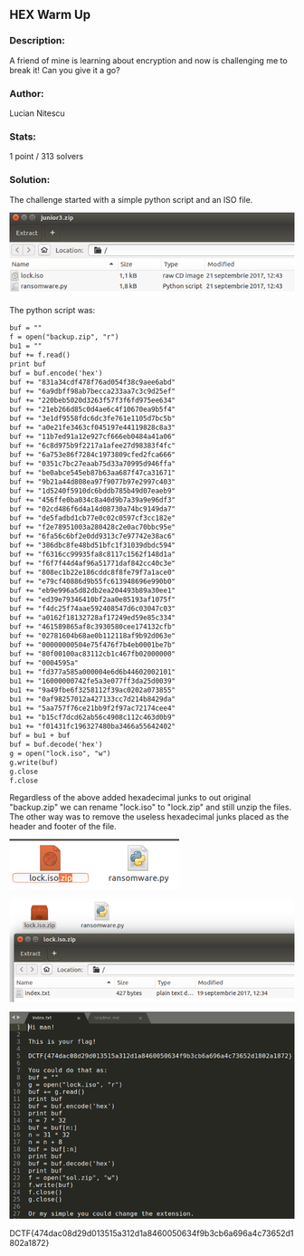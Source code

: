 ## HEX Warm Up

### Description:
A friend of mine is learning about encryption and now is challenging me to break it! Can you give it a go?

### Author: 
Lucian Nitescu

### Stats: 
1 point / 313 solvers

### Solution:  

The challenge started with a simple python script and an ISO file.

![alt text](./img/1.png "contents")

The python script was:

```
buf = ""
f = open("backup.zip", "r")
bu1 = ""
buf += f.read()
print buf
buf = buf.encode('hex')
buf += "831a34cdf478f76ad054f38c9aee6abd"
buf += "6a9dbff98ab7becca233aa7c3c9d25ef"
buf += "220beb5020d3263f57f3f6fd975ee634"
buf += "21eb266d85c0d4ae6c4f10670ea9b5f4"
buf += "3e1df9558fdc6dc3fe761e1105d7bc5b"
buf += "a0e21fe3463cf045197e44119828c8a3"
buf += "11b7ed91a12e927cf666eb0484a41a06"
buf += "6c8d975b9f2217a1afee27d98383f4fc"
buf += "6a753e86f7284c1973809cfed2fca666"
buf += "0351c7bc27eaab75d33a70995d946ffa"
buf += "be0abce545eb87b63aa687f47ca31671"
buf += "9b21a44d808ea97f9077b97e2997c403"
buf += "1d5240f5910dc6bddb785b49d07eaeb9"
buf += "456ffe0ba034c8a40d9b7a39a9e96df3"
buf += "02cd486f6d4a14d08730a74bc9149da7"
buf += "de5fadbd1cb77e0c02c0597cf3cc182e"
buf += "f2e78951003a280428c2e0ac70bbc95e"
buf += "6fa56c6bf2e0dd9313c7e97742e38ac6"
buf += "386dbc8fe48bd51bfc1f31039dbdc594"
buf += "f6316cc99935fa8c8117c1562f148d1a"
buf += "f6f7f44d4af96a51771daf842cc40c3e"
buf += "808ec1b22e186cddc8f8fe79f7a1ace0"
buf += "e79cf40886d9b55fc613948696e990b0"
buf += "eb9e996a5d82db2ea204493b89a30ee1"
buf += "ed39e79346410bf2aa0e85193af1075f"
buf += "f4dc25f74aae592408547d6c03047c03"
buf += "a0162f18132728af17249ed59e85c334"
buf += "461589865af8c3930580cee174132cfb"
buf += "02781604b68ae0b112118af9b92d063e"
buf += "00000000504e75f476f7b4eb0001be7b"
buf += "80f00100ac83112cb1c467fb02000000"
buf += "0004595a"
bu1 += "fd377a585a000004e6d6b44602002101"
bu1 += "16000000742fe5a3e077ff3da25d0039"
bu1 += "9a49fbe6f3258112f39ac0202a073855"
bu1 += "0af98257012a427133cc7d214b8429da"
bu1 += "5aa757f76ce21bb9f2f97ac72174cee4"
bu1 += "b15cf7dcd62ab56c4908c112c463d0b9"
bu1 += "f01431fc196327480ba3466a55642402"
buf = bu1 + buf
buf = buf.decode('hex')
g = open("lock.iso", "w")
g.write(buf)
g.close
f.close
```

Regardless of the above added hexadecimal junks to out original "backup.zip" we can rename "lock.iso" to "lock.zip" and still unzip the files. The other way was to remove the useless hexadecimal junks placed as the header and footer of the file. 

![alt text](./img/2.png "rename")

![alt text](./img/3.png "flag")

![alt text](./img/4.png "flag")

DCTF{474dac08d29d013515a312d1a8460050634f9b3cb6a696a4c73652d1802a1872}

